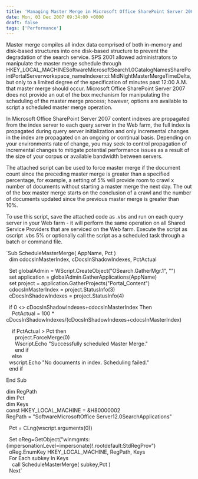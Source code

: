 ```yaml
---
title: 'Managing Master Merge in Microsoft Office SharePoint Server 2007'
date: Mon, 03 Dec 2007 09:34:00 +0000
draft: false
tags: ['Performance']
---
```


Master merge compiles all index data comprised of both in-memory and disk-based structures into one disk-based structure to prevent the degradation of the search service. SPS 2001 allowed administrators to manipulate the master merge schedule through HKEY\_LOCAL\_MACHINESoftwareMicrosoftSearch1.0CatalogNamesSharePointPortalServerworkspace\_nameIndexer:ci:MidNightMasterMergeTimeDelta, but only to a limited degree of the specification of minutes past 12:00 A.M. that master merge should occur. Microsoft Office SharePoint Server 2007 does not provide an out of the box mechanism for manipulating the scheduling of the master merge process; however, options are available to script a scheduled master merge operation.

In Microsoft Office SharePoint Server 2007 content indexes are propagated from the index server to each query server in the Web farm, the full index is propagated during query server initialization and only incremental changes in the index are propagated on an ongoing or continual basis. Depending on your environments rate of change, you may seek to control propagation of incremental changes to mitigate potential performance issues as a result of the size of your corpus or available bandwidth between servers.

The attached script can be used to force master merge if the document count since the preceding master merge is greater than a specified percentage, for example, a setting of 5% will provide room to crawl x number of documents without starting a master merge the next day. The out of the box master merge starts on the conclusion of a crawl and the number of documents updated since the previous master merge is greater than 10%.

To use this script, save the attached code as .vbs and run on each query server in your Web farm - it will perform the same operation on all Shared Service Providers that are serviced on the Web farm. Execute the script as cscript .vbs 5% or optionally call the script as a scheduled task through a batch or command file.

`Sub ScheduleMasterMerge( AppName, Pct )  
  dim cdocsInMasterIndex, cDocsInShadowIndexes, PctActual  
  
  Set globalAdmin = WScript.CreateObject("OSearch.GatherMgr.1", "")  
  set application = globalAdmin.GatherApplications(AppName)  
  set project = application.GatherProjects("Portal_Content")  
  cdocsInMasterIndex = project.StatusInfo(3)  
  cDocsInShadowIndexes = project.StatusInfo(4)  
  
  if 0 <> cDocsInShadowIndexes+cdocsInMasterIndex Then  
    PctActual = 100 * cDocsInShadowIndexes/(cDocsInShadowIndexes+cdocsInMasterIndex)  
  
    if PctActual > Pct then  
      project.ForceMerge(0)   
      Wscript.Echo "Successfully scheduled Master Merge."  
      end if   
    else  
  wscript.Echo "No documents in index. Scheduling failed."  
  end if  
  
End Sub  
  
dim RegPath  
dim Pct  
dim Keys  
const HKEY_LOCAL_MACHINE = &H80000002  
RegPath = "SoftwareMicrosoftOffice Server12.0SearchApplications"  
  
  Pct = CLng(wscript.arguments(0))  
  
  Set oReg=GetObject("winmgmts:{impersonationLevel=impersonate}!\.rootdefault:StdRegProv")  
  oReg.EnumKey HKEY_LOCAL_MACHINE, RegPath, Keys  
  For Each subkey In Keys  
    call ScheduleMasterMerge( subkey,Pct )  
  Next`